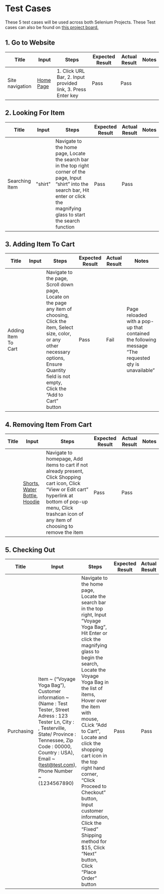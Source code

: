 # Test Cases
These 5 test cases will be used across both Selenium Projects. These Test cases can also be found on [this project board.](https://umami-panduh.atlassian.net/jira/core/projects/JE/board#/rule-list?systemLabelId=project&page=1&pageSize=20&sortKey=name&sortOrder=ASC)

## 1. Go to Website

| Title | Input | Steps | Expected Result | Actual Result | Notes |
| --- | --- | --- | --- | --- | --- |
| Site navigation | [Home Page](https://magento.softwaretestingboard.com/) | 1. Click URL Bar, 2. Input provided link, 3. Press Enter key | Pass | Pass |  |
## 2. Looking For Item
| Title | Input | Steps | Expected Result | Actual Result | Notes |
| --- | --- | --- | --- | --- | --- |
| Searching Item | "shirt" | Navigate to the home page, Locate the search bar in the top right corner of the page, Input “shirt” into the search bar, Hit enter or click the magnifying glass to start the search function | Pass | Pass |  |
## 3. Adding Item To Cart
| Title | Input | Steps | Expected Result | Actual Result | Notes |
| --- | --- | --- | --- | --- | --- |
| Adding Item To Cart |  | Navigate to the page, Scroll down page, Locate on the page any item of choosing, Click the item, Select size, color, or any other necessary options, Ensure Quantity field is not empty, Click the “Add to Cart” button | Pass | Fail | Page reloaded with a pop-up that contained the following message “The requested qty is unavailable” |
## 4. Removing Item From Cart 
| Title | Input | Steps | Expected Result | Actual Result | Notes |
| --- | --- | --- | --- | --- | --- |
|  | [Shorts](https://magento.softwaretestingboard.com/apollo-running-short.html), [Water Bottle](https://magento.softwaretestingboard.com/affirm-water-bottle.html), [Hoodie](https://magento.softwaretestingboard.com/eos-v-neck-hoodie.html) | Navigate to homepage, Add items to cart if not already present, Click Shopping cart icon, Click “View or Edit cart” hyperlink at bottom of pop-up menu, Click trashcan icon of any item of choosing to remove the item | Pass | Pass |  |
## 5. Checking Out
| Title | Input | Steps | Expected Result | Actual Result | Notes |
| --- | --- | --- | --- | --- | --- |
| Purchasing | Item ~ (“Voyage Yoga Bag”), Customer information ~ (Name : Test Tester, Street Adress : 123 Tester Ln, City : , Testerville, State/ Province : Tennessee, Zip Code : 00000, Country : USA), Email ~ (test@test.com), Phone Number ~ (1234567890) | Navigate to the home page, Locate the search bar in the top right, Input ”Voyage Yoga Bag”, Hit Enter or click the magnifying glass to begin the search, Locate the Voyage Yoga Bag in the list of items, Hover over the item with mouse, CLick “Add to Cart”, Locate and click the shopping cart icon in the top right hand corner, “Click Proceed to Checkout” button, Input customer information, Click the “Fixed” Shipping method for $15, Click “Next” button, Click “Place Order” button | Pass | Pass |  |